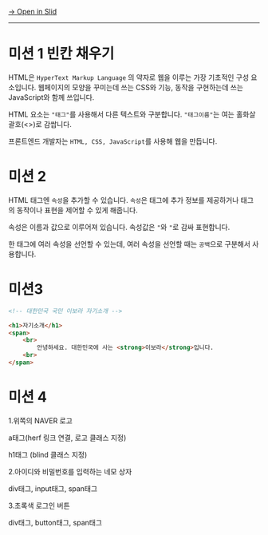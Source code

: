 [→ Open in Slid](https://slid.cc/docs/750d37eaf71242e2a820bade2755dfce)


---

# 미션 1 빈칸 채우기


HTML은 `HyperText Markup Language` 의 약자로 웹을 이루는 가장 기초적인 구성 요소입니다. 웹페이지의 모양을 꾸미는데 쓰는 CSS와 기능, 동작을 구현하는데 쓰는 JavaScript와 함께 쓰입니다.


HTML 요소는 `"태그"`를 사용해서 다른 텍스트와 구분합니다. `"태그이름"`는 여는 홀화살괄호(<>)로 감쌉니다.


프론트엔드 개발자는 `HTML, CSS, JavaScript`를 사용해 웹을 만듭니다.

# 미션 2


HTML 태그엔 `속성`을 추가할 수 있습니다. `속성`은 태그에 추가 정보를 제공하거나 태그의 동작이나 표현을 제어할 수 있게 해줍니다.


속성은 이름과 값으로 이루어져 있습니다. 속성값은 `"`와 `"`로 감싸 표현합니다.


한 태그에 여러 속성을 선언할 수 있는데, 여러 속성을 선언할 때는 `공백`으로 구분해서 사용합니다.

# 미션3

```HTML
<!-- 대한민국 국민 이보라 자기소개 -->

<h1>자기소개</h1>
<span>
    <br>
        안녕하세요. 대한민국에 사는 <strong>이보라</strong>입니다.
    <br>
</span>
```

# 미션 4


1.위쪽의 NAVER 로고


a태그(herf 링크 연결, 로고 클래스 지정)


h1태그 (blind 클래스 지정)


2.아이디와 비밀번호를 입력하는 네모 상자


div태그, input태그, span태그


3.초록색 로그인 버튼


div태그, button태그, span태그
